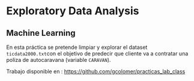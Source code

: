 # Exploratory Data Analysis 
## Machine Learning
En esta práctica se pretende limpiar y explorar el dataset ``ticdata2000.txt``con el objetivo de predecir que cliente va a contratar una poliza de autocaravana (variable ``CARAVAN``). 

Trabajo disponible en : https://github.com/gcolomer/practicas_lab_class